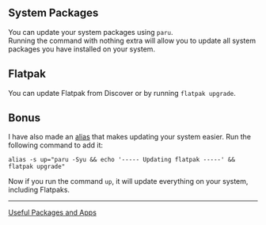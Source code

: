 ## System Packages
You can update your system packages using `paru`. <br/>
Running the command with nothing extra will allow you to update all system packages you have installed on your system.<br/>

## Flatpak
You can update Flatpak from Discover or by running `flatpak upgrade`.<br/>

## Bonus
I have also made an [alias](https://github.com/Mato1111/archguide/blob/main/Docs/General%20Info.md#aliases) that makes updating your system easier. Run the following command to add it:<br/>
```
alias -s up="paru -Syu && echo '----- Updating flatpak -----' && flatpak upgrade"
```

Now if you run the command `up`, it will update everything on your system, including Flatpaks.<br/>

---
[Useful Packages and Apps](https://github.com/Mato1111/archguide/blob/main/Docs/Useful%20Packages%20and%20Apps.md)
